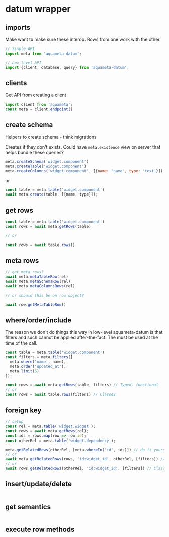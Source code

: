 # datum wrapper

## imports

Make want to make sure these interop. Rows from one work with the other.

```js
// Simple API
import meta from 'aquameta-datum';

// Low-level API
import {client, database, query} from 'aquameta-datum';
```

## clients

Get API from creating a client

```js
import client from 'aquameta';
const meta = client.endpoint()
```

## create schema

Helpers to create schema - think migrations

Creates if they don't exists. Could have `meta.existence` view on server that
helps bundle these queries?

```js
meta.createSchema('widget.component')
meta.createTable('widget.component')
meta.createColumns('widget.component', [{name: 'name', type: 'text'}])
```
or

```js
const table = meta.table('widget.component')
await meta.create(table, [{name, type}]);
```

## get rows

```js
const table = meta.table('widget.component')
const rows = await meta.getRows(table)

// or

const rows = await table.rows()
```

## meta rows

```js
// get meta rows?
await meta.metaTableRow(rel)
await meta.metaSchemaRow(rel)
await meta.metaColumnsRows(rel)

// or should this be on row object?

await row.getMetaTableRow()
```

## where/order/include

The reason we don't do things this way in low-level aquameta-datum is that
filters and such cannot be applied after-the-fact. The must be used at the time
of the call.

```js
const table = meta.table('widget.component')
const filters = meta.filters([
  meta.where('name', name),
  meta.order('updated_at'),
  meta.limit(5)
]);

const rows = await meta.getRows(table, filters) // Typed, functional
// or
const rows = await table.rows(filters) // Classes
```

## foreign key

```js
// setup
const rel = meta.table('widget.widget');
const rows = await meta.getRows(rel);
const ids = rows.map(row => row.id);
const otherRel = meta.table('widget.dependency');

meta.getRelatedRows(otherRel, [meta.whereIn('id', ids)]) // do it yourself
// or
await meta.getRelatedRows(rows, 'id:widget_id', otherRel, [filters]) // map columns
// or
await rows.getRelatedRows(otherRel, 'id:widget_id', [filters]) // Classes
```

## insert/update/delete

```js
```


## get semantics

```js
```

## execute row methods

```js
```
